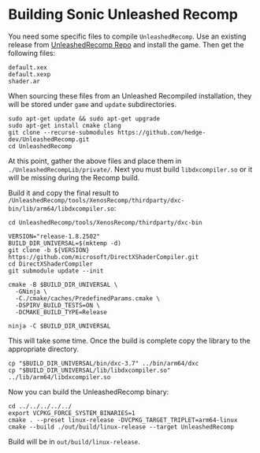 # Building Sonic Unleashed Recomp

You need some specific files to compile `UnleashedRecomp`. Use an existing release from [UnleashedRecomp Repo](https://github.com/hedge-dev/UnleashedRecomp/releases) and install the game. Then get the following files:

```
default.xex
default.xexp
shader.ar
```
When sourcing these files from an Unleashed Recompiled installation, they will be stored under `game` and `update` subdirectories.

```
sudo apt-get update && sudo apt-get upgrade
sudo apt-get install cmake clang
git clone --recurse-submodules https://github.com/hedge-dev/UnleashedRecomp.git
cd UnleashedRecomp
```

At this point, gather the above files and place them in `./UnleashedRecompLib/private/`. Next you must build `libdxcompiler.so` or it will be missing during the Recomp build.

Build it and copy the final result to `/UnleashedRecomp/tools/XenosRecomp/thirdparty/dxc-bin/lib/arm64/libdxcompiler.so`:

```
cd UnleashedRecomp/tools/XenosRecomp/thirdparty/dxc-bin

VERSION="release-1.8.2502"
BUILD_DIR_UNIVERSAL=$(mktemp -d)
git clone -b ${VERSION} https://github.com/microsoft/DirectXShaderCompiler.git
cd DirectXShaderCompiler
git submodule update --init

cmake -B $BUILD_DIR_UNIVERSAL \
  -GNinja \
  -C./cmake/caches/PredefinedParams.cmake \
  -DSPIRV_BUILD_TESTS=ON \
  -DCMAKE_BUILD_TYPE=Release

ninja -C $BUILD_DIR_UNIVERSAL
```

This will take some time. Once the build is complete copy the library to the appropriate directory.

```
cp "$BUILD_DIR_UNIVERSAL/bin/dxc-3.7" ../bin/arm64/dxc
cp "$BUILD_DIR_UNIVERSAL/lib/libdxcompiler.so" ../lib/arm64/libdxcompiler.so
```

Now you can build the UnleashedRecomp binary:

```
cd ../../../../../
export VCPKG_FORCE_SYSTEM_BINARIES=1
cmake . --preset linux-release -DVCPKG_TARGET_TRIPLET=arm64-linux
cmake --build ./out/build/linux-release --target UnleashedRecomp
```

Build will be in `out/build/linux-release`.